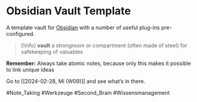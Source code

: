 # Obsidian Vault Template
 
 A template vault for [Obsidian](https://obsidian.md) with a number of useful plug-ins pre-configured.

> [!info] 
> **vault**
> a strongroom or compartment (often made of steel) for safekeeping of valuables  

**Remember:** Always take atomic notes, because only this makes it possible to link unique ideas

Go to [[2024-02-28, Mi (W09)]] and see what‘s in there.

#Note_Taking #Werkzeuge #Second_Brain #Wissensmanagement 